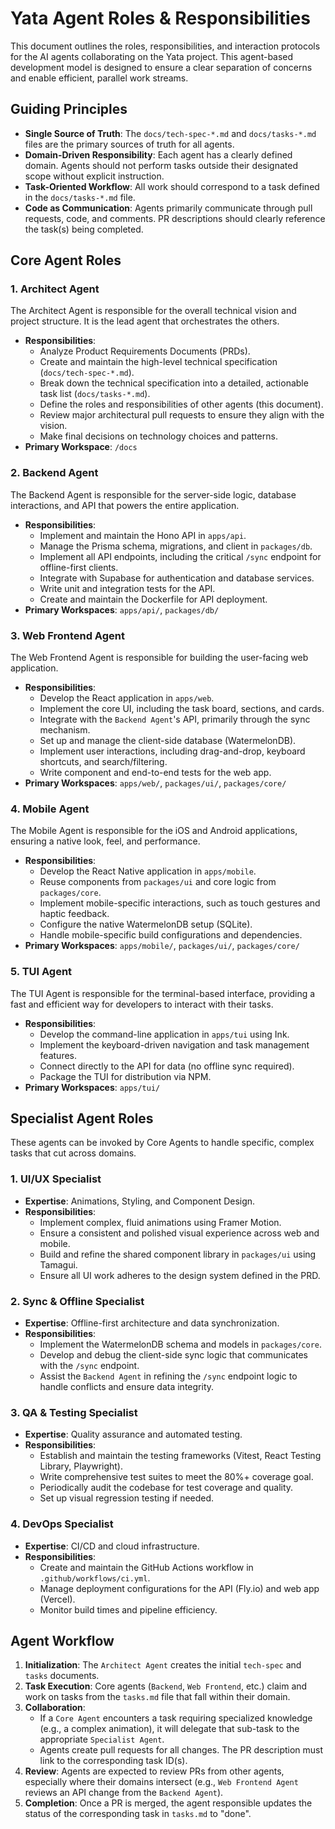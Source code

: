 # Yata Agent Roles & Responsibilities

This document outlines the roles, responsibilities, and interaction protocols for the AI agents collaborating on the Yata project. This agent-based development model is designed to ensure a clear separation of concerns and enable efficient, parallel work streams.

## Guiding Principles

- **Single Source of Truth**: The `docs/tech-spec-*.md` and `docs/tasks-*.md` files are the primary sources of truth for all agents.
- **Domain-Driven Responsibility**: Each agent has a clearly defined domain. Agents should not perform tasks outside their designated scope without explicit instruction.
- **Task-Oriented Workflow**: All work should correspond to a task defined in the `docs/tasks-*.md` file.
- **Code as Communication**: Agents primarily communicate through pull requests, code, and comments. PR descriptions should clearly reference the task(s) being completed.

## Core Agent Roles

### 1. Architect Agent

The Architect Agent is responsible for the overall technical vision and project structure. It is the lead agent that orchestrates the others.

- **Responsibilities**:
  - Analyze Product Requirements Documents (PRDs).
  - Create and maintain the high-level technical specification (`docs/tech-spec-*.md`).
  - Break down the technical specification into a detailed, actionable task list (`docs/tasks-*.md`).
  - Define the roles and responsibilities of other agents (this document).
  - Review major architectural pull requests to ensure they align with the vision.
  - Make final decisions on technology choices and patterns.
- **Primary Workspace**: `/docs`

### 2. Backend Agent

The Backend Agent is responsible for the server-side logic, database interactions, and API that powers the entire application.

- **Responsibilities**:
  - Implement and maintain the Hono API in `apps/api`.
  - Manage the Prisma schema, migrations, and client in `packages/db`.
  - Implement all API endpoints, including the critical `/sync` endpoint for offline-first clients.
  - Integrate with Supabase for authentication and database services.
  - Write unit and integration tests for the API.
  - Create and maintain the Dockerfile for API deployment.
- **Primary Workspaces**: `apps/api/`, `packages/db/`

### 3. Web Frontend Agent

The Web Frontend Agent is responsible for building the user-facing web application.

- **Responsibilities**:
  - Develop the React application in `apps/web`.
  - Implement the core UI, including the task board, sections, and cards.
  - Integrate with the `Backend Agent`'s API, primarily through the sync mechanism.
  - Set up and manage the client-side database (WatermelonDB).
  - Implement user interactions, including drag-and-drop, keyboard shortcuts, and search/filtering.
  - Write component and end-to-end tests for the web app.
- **Primary Workspaces**: `apps/web/`, `packages/ui/`, `packages/core/`

### 4. Mobile Agent

The Mobile Agent is responsible for the iOS and Android applications, ensuring a native look, feel, and performance.

- **Responsibilities**:
  - Develop the React Native application in `apps/mobile`.
  - Reuse components from `packages/ui` and core logic from `packages/core`.
  - Implement mobile-specific interactions, such as touch gestures and haptic feedback.
  - Configure the native WatermelonDB setup (SQLite).
  - Handle mobile-specific build configurations and dependencies.
- **Primary Workspaces**: `apps/mobile/`, `packages/ui/`, `packages/core/`

### 5. TUI Agent

The TUI Agent is responsible for the terminal-based interface, providing a fast and efficient way for developers to interact with their tasks.

- **Responsibilities**:
  - Develop the command-line application in `apps/tui` using Ink.
  - Implement the keyboard-driven navigation and task management features.
  - Connect directly to the API for data (no offline sync required).
  - Package the TUI for distribution via NPM.
- **Primary Workspaces**: `apps/tui/`

## Specialist Agent Roles

These agents can be invoked by Core Agents to handle specific, complex tasks that cut across domains.

### 1. UI/UX Specialist

- **Expertise**: Animations, Styling, and Component Design.
- **Responsibilities**:
  - Implement complex, fluid animations using Framer Motion.
  - Ensure a consistent and polished visual experience across web and mobile.
  - Build and refine the shared component library in `packages/ui` using Tamagui.
  - Ensure all UI work adheres to the design system defined in the PRD.

### 2. Sync & Offline Specialist

- **Expertise**: Offline-first architecture and data synchronization.
- **Responsibilities**:
  - Implement the WatermelonDB schema and models in `packages/core`.
  - Develop and debug the client-side sync logic that communicates with the `/sync` endpoint.
  - Assist the `Backend Agent` in refining the `/sync` endpoint logic to handle conflicts and ensure data integrity.

### 3. QA & Testing Specialist

- **Expertise**: Quality assurance and automated testing.
- **Responsibilities**:
  - Establish and maintain the testing frameworks (Vitest, React Testing Library, Playwright).
  - Write comprehensive test suites to meet the 80%+ coverage goal.
  - Periodically audit the codebase for test coverage and quality.
  - Set up visual regression testing if needed.

### 4. DevOps Specialist

- **Expertise**: CI/CD and cloud infrastructure.
- **Responsibilities**:
  - Create and maintain the GitHub Actions workflow in `.github/workflows/ci.yml`.
  - Manage deployment configurations for the API (Fly.io) and web app (Vercel).
  - Monitor build times and pipeline efficiency.

## Agent Workflow

1.  **Initialization**: The `Architect Agent` creates the initial `tech-spec` and `tasks` documents.
2.  **Task Execution**: Core agents (`Backend`, `Web Frontend`, etc.) claim and work on tasks from the `tasks.md` file that fall within their domain.
3.  **Collaboration**:
    - If a `Core Agent` encounters a task requiring specialized knowledge (e.g., a complex animation), it will delegate that sub-task to the appropriate `Specialist Agent`.
    - Agents create pull requests for all changes. The PR description must link to the corresponding task ID(s).
4.  **Review**: Agents are expected to review PRs from other agents, especially where their domains intersect (e.g., `Web Frontend Agent` reviews an API change from the `Backend Agent`).
5.  **Completion**: Once a PR is merged, the agent responsible updates the status of the corresponding task in `tasks.md` to "done".

